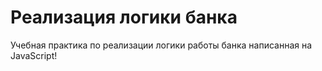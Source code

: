 # Реализация логики банка
Учебная практика по реализации логики работы банка написанная на JavaScript!
